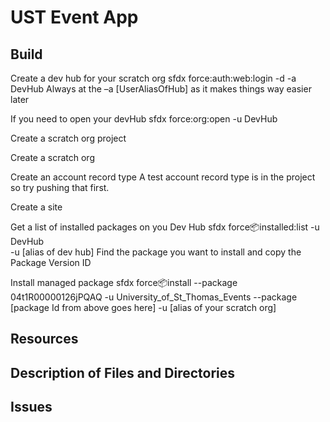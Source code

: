 # UST Event App

## Build
Create a dev hub for your scratch org
sfdx force:auth:web:login -d -a DevHub
Always at the –a [UserAliasOfHub] as it makes things way easier later

If you need to open your devHub
sfdx force:org:open -u DevHub

Create a scratch org project

Create a scratch org

Create an account record type
A test account record type is in the project so try pushing that first.

Create a site

Get a list of installed packages on you Dev Hub
sfdx force:package:installed:list -u DevHub  
-u [alias of dev hub]
Find the package you want to install and copy the Package Version ID

Install managed package
sfdx force:package:install --package 04t1R00000126jPQAQ -u University_of_St_Thomas_Events
--package [package Id from above goes here]
-u [alias of your scratch org]

## Resources

## Description of Files and Directories

## Issues
